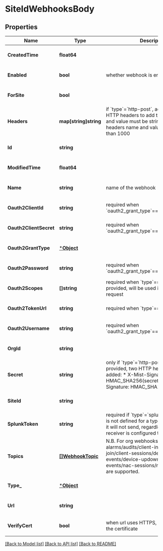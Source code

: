# SiteIdWebhooksBody

## Properties
Name | Type | Description | Notes
------------ | ------------- | ------------- | -------------
**CreatedTime** | **float64** |  | [optional] [default to null]
**Enabled** | **bool** | whether webhook is enabled | [optional] [default to true]
**ForSite** | **bool** |  | [optional] [default to null]
**Headers** | **map[string]string** | if &#x60;type&#x60;&#x3D;&#x60;http-post&#x60;, additional custom HTTP headers to add the headers name and value must be string, total bytes of headers name and value must be less than 1000 | [optional] [default to null]
**Id** | **string** |  | [optional] [default to null]
**ModifiedTime** | **float64** |  | [optional] [default to null]
**Name** | **string** | name of the webhook | [optional] [default to null]
**Oauth2ClientId** | **string** | required when &#x60;oauth2_grant_type&#x60;&#x3D;&#x3D;&#x60;client_credentials&#x60; | [optional] [default to null]
**Oauth2ClientSecret** | **string** | required when &#x60;oauth2_grant_type&#x60;&#x3D;&#x3D;&#x60;client_credentials&#x60; | [optional] [default to null]
**Oauth2GrantType** | [***Object**](.md) |  | [optional] [default to null]
**Oauth2Password** | **string** | required when &#x60;oauth2_grant_type&#x60;&#x3D;&#x3D;&#x60;password&#x60; | [optional] [default to null]
**Oauth2Scopes** | **[]string** | required when &#x60;type&#x60;&#x3D;&#x3D;&#x60;oauth2&#x60;, if provided, will be used in the token request | [optional] [default to null]
**Oauth2TokenUrl** | **string** | required when &#x60;type&#x60;&#x3D;&#x3D;&#x60;oauth2&#x60; | [optional] [default to null]
**Oauth2Username** | **string** | required when &#x60;oauth2_grant_type&#x60;&#x3D;&#x3D;&#x60;password&#x60; | [optional] [default to null]
**OrgId** | **string** |  | [optional] [default to null]
**Secret** | **string** | only if &#x60;type&#x60;&#x3D;&#x60;http-post&#x60;   when &#x60;secret&#x60; is provided, two  HTTP headers will be added:    * X-Mist-Signature-v2: HMAC_SHA256(secret, body)   * X-Mist-Signature: HMAC_SHA1(secret, body) | [optional] [default to null]
**SiteId** | **string** |  | [optional] [default to null]
**SplunkToken** | **string** | required if &#x60;type&#x60;&#x3D;&#x60;splunk&#x60; If splunk_token is not defined for a type Splunk webhook, it will not send, regardless if the webhook receiver is configured to accept it.&#x27; | [optional] [default to null]
**Topics** | [**[]WebhookTopic**](webhook_topic.md) | N.B. For org webhooks, only alarms/audits/client-info/client-join/client-sessions/device-events/device-updowns/mxedge-events/nac-sessions/nac_events topics are supported. | [optional] [default to null]
**Type_** | [***Object**](.md) |  | [optional] [default to null]
**Url** | **string** |  | [optional] [default to null]
**VerifyCert** | **bool** | when url uses HTTPS, whether to verify the certificate | [optional] [default to true]

[[Back to Model list]](../README.md#documentation-for-models) [[Back to API list]](../README.md#documentation-for-api-endpoints) [[Back to README]](../README.md)


